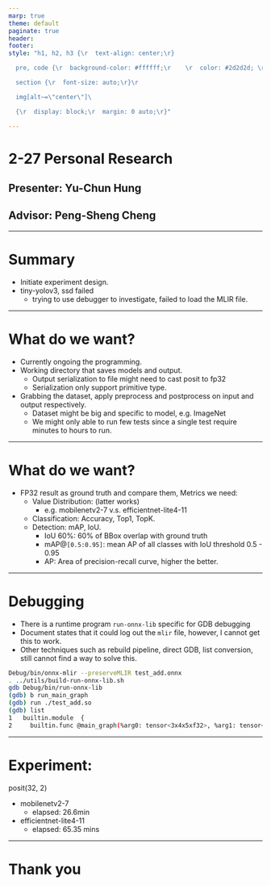 ```yaml
---
marp: true
theme: default
paginate: true
header: 
footer: 
style: "h1, h2, h3 {\r  text-align: center;\r}

  pre, code {\r  background-color: #ffffff;\r    \r  color: #2d2d2d; \r  \r  font-size: auto;\r }\r

  section {\r  font-size: auto;\r}\r

  img[alt~=\"center\"]\ 

  {\r  display: block;\r  margin: 0 auto;\r}"

---
```


# 2-27 Personal Research
## Presenter: Yu-Chun Hung
## Advisor: Peng-Sheng Cheng

---

# Summary

- Initiate experiment design.
- tiny-yolov3, ssd failed
	- trying to use debugger to investigate, failed to load the MLIR file.

---

# What do we want?

- Currently ongoing the programming.
- Working directory that saves models and output.
	- Output serialization to file might need to cast posit to fp32
	- Serialization only support primitive type.
- Grabbing the dataset, apply preprocess and postprocess on input and output respectively.
	- Dataset might be big and specific to model, e.g. ImageNet
	- We might only able to run few tests since a single test require minutes to hours to run.

---

# What do we want?

- FP32 result as ground truth and compare them, Metrics we need:
	- Value Distribution: (latter works)
		- e.g. mobilenetv2-7 v.s. efficientnet-lite4-11
	- Classification: Accuracy, Top1, TopK.
	- Detection: mAP, IoU.
		- IoU 60%: 60% of BBox overlap with ground truth
		- mAP@`[0.5:0.95]`: mean AP of all classes with IoU threshold 0.5 - 0.95
		- AP: Area of precision-recall curve, higher the better.

---
# Debugging

- There is a runtime program `run-onnx-lib` specific for GDB debugging
- Document states that it could log out the `mlir` file, however, I cannot get this to work.
- Other techniques such as rebuild pipeline, direct GDB, list conversion, still cannot find a way to solve this.

```bash
Debug/bin/onnx-mlir --preserveMLIR test_add.onnx
. ../utils/build-run-onnx-lib.sh
gdb Debug/bin/run-onnx-lib
(gdb) b run_main_graph
(gdb) run ./test_add.so
(gdb) list
1	builtin.module  {
2	  builtin.func @main_graph(%arg0: tensor<3x4x5xf32>, %arg1: tensor<3x4x5xf32>) 
```

---

# Experiment:

posit(32, 2)
- mobilenetv2-7
  - elapsed: 26.6min
- efficientnet-lite4-11
  - elapsed: 65.35 mins

---

# Thank you